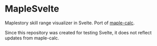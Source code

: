 # MapleSvelte

Maplestory skill range visualizer in Svelte. Port of [maple-calc](https://github.com/icepeng/maple-calc).

Since this repository was created for testing Svelte, it does not reflect updates from maple-calc.